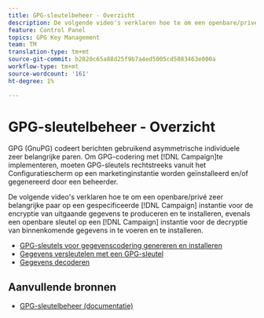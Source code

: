 ```yaml
---
title: GPG-sleutelbeheer - Overzicht
description: De volgende video's verklaren hoe te om een openbare/privé zeer belangrijke paar op een gespecificeerde instantie van de Campagne voor de encryptie van uitgaande gegevens te produceren en te installeren, evenals een openbare sleutel op een instantie van de Campagne voor de decryptie van binnenkomende gegevens in te voeren en te installeren.
feature: Control Panel
topics: GPG Key Management
team: TM
translation-type: tm+mt
source-git-commit: b2820c65a88d25f9b7a4ed5005cd5083463e000a
workflow-type: tm+mt
source-wordcount: '161'
ht-degree: 1%

---
```



# GPG-sleutelbeheer - Overzicht

GPG (GnuPG) codeert berichten gebruikend asymmetrische individuele zeer belangrijke paren. Om GPG-codering met [!DNL Campaign]te implementeren, moeten GPG-sleutels rechtstreeks vanuit het Configuratiescherm op een marketinginstantie worden geïnstalleerd en/of gegenereerd door een beheerder.

De volgende video&#39;s verklaren hoe te om een openbare/privé zeer belangrijke paar op een gespecificeerde [!DNL Campaign] instantie voor de encryptie van uitgaande gegevens te produceren en te installeren, evenals een openbare sleutel op een [!DNL Campaign] instantie voor de decryptie van binnenkomende gegevens in te voeren en te installeren.

* [GPG-sleutels voor gegevenscodering genereren en installeren](./generating-and-installing-gpg-keys-for-data-encryption.md)
* [Gegevens versleutelen met een GPG-sleutel](./using-a-gpg-key-to-encrypt-data.md)
* [Gegevens decoderen](./decrypting-data.md)

## Aanvullende bronnen

* [GPG-sleutelbeheer (documentatie)](https://docs.adobe.com/content/help/en/control-panel/using/instances-settings/gpg-keys-management.html)
